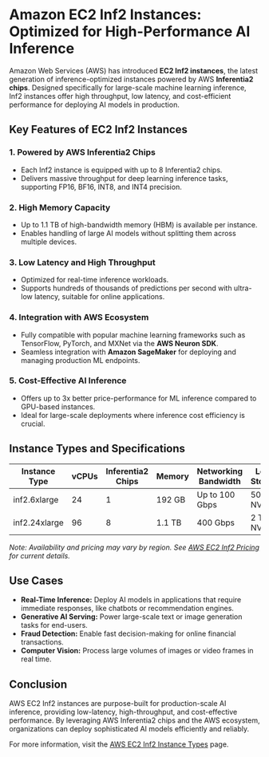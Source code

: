 # Amazon EC2 Inf2 Instances: Optimized for High-Performance AI Inference

Amazon Web Services (AWS) has introduced **EC2 Inf2 instances**, the latest generation of inference-optimized instances powered by AWS **Inferentia2 chips**. Designed specifically for large-scale machine learning inference, Inf2 instances offer high throughput, low latency, and cost-efficient performance for deploying AI models in production.

## Key Features of EC2 Inf2 Instances

### 1. **Powered by AWS Inferentia2 Chips**

* Each Inf2 instance is equipped with up to 8 Inferentia2 chips.
* Delivers massive throughput for deep learning inference tasks, supporting FP16, BF16, INT8, and INT4 precision.

### 2. **High Memory Capacity**

* Up to 1.1 TB of high-bandwidth memory (HBM) is available per instance.
* Enables handling of large AI models without splitting them across multiple devices.

### 3. **Low Latency and High Throughput**

* Optimized for real-time inference workloads.
* Supports hundreds of thousands of predictions per second with ultra-low latency, suitable for online applications.

### 4. **Integration with AWS Ecosystem**

* Fully compatible with popular machine learning frameworks such as TensorFlow, PyTorch, and MXNet via the **AWS Neuron SDK**.
* Seamless integration with **Amazon SageMaker** for deploying and managing production ML endpoints.

### 5. **Cost-Effective AI Inference**

* Offers up to 3x better price-performance for ML inference compared to GPU-based instances.
* Ideal for large-scale deployments where inference cost efficiency is crucial.

## Instance Types and Specifications

| Instance Type | vCPUs | Inferentia2 Chips | Memory | Networking Bandwidth | Local Storage |
| ------------- | ----- | ----------------- | ------ | -------------------- | ------------- |
| inf2.6xlarge  | 24    | 1                 | 192 GB | Up to 100 Gbps       | 500 GB NVMe   |
| inf2.24xlarge | 96    | 8                 | 1.1 TB | 400 Gbps             | 2 TB NVMe     |

*Note: Availability and pricing may vary by region. See [AWS EC2 Inf2 Pricing](https://aws.amazon.com/ec2/instance-types/inf2/) for current details.*

## Use Cases

* **Real-Time Inference:** Deploy AI models in applications that require immediate responses, like chatbots or recommendation engines.
* **Generative AI Serving:** Power large-scale text or image generation tasks for end-users.
* **Fraud Detection:** Enable fast decision-making for online financial transactions.
* **Computer Vision:** Process large volumes of images or video frames in real time.

## Conclusion

AWS EC2 Inf2 instances are purpose-built for production-scale AI inference, providing low-latency, high-throughput, and cost-effective performance. By leveraging AWS Inferentia2 chips and the AWS ecosystem, organizations can deploy sophisticated AI models efficiently and reliably.

For more information, visit the [AWS EC2 Inf2 Instance Types](https://aws.amazon.com/ec2/instance-types/inf2/) page.
